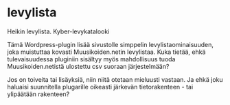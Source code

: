 # levylista
Heikin levylista. Kyber-levykatalooki

Tämä Wordpress-plugin lisää sivustolle simppelin levylistaominaisuuden, joka muistuttaa kovasti Muusikoiden.netin levylistaa. Kuka tietää, ehkä tulevaisuudessa pluginiin sisältyy myös mahdollisuus tuoda Muusikoiden.netistä ulostettu csv suoraan järjestelmään?

Jos on toiveita tai lisäyksiä, niin niitä otetaan mieluusti vastaan. Ja ehkä joku haluaisi suunnitella plugarille oikeasti järkevän tietorakenteen - tai ylipäätään rakenteen?
